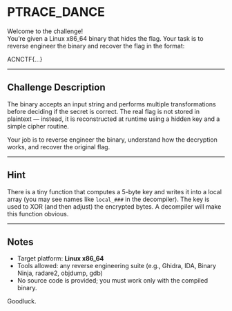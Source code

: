 # PTRACE_DANCE

Welcome to the challenge!  
You’re given a Linux x86_64 binary that hides the flag. Your task is to reverse engineer the binary and recover the flag in the format:

ACNCTF{...}


---

## Challenge Description
The binary accepts an input string and performs multiple transformations before deciding if the secret is correct. The real flag is not stored in plaintext — instead, it is reconstructed at runtime using a hidden key and a simple cipher routine.

Your job is to reverse engineer the binary, understand how the decryption works, and recover the original flag.

---

## Hint
There is a tiny function that computes a 5-byte key and writes it into a local array (you may see names like `local_###` in the decompiler). The key is used to XOR (and then adjust) the encrypted bytes. A decompiler will make this function obvious.

---

## Notes
- Target platform: **Linux x86_64**
- Tools allowed: any reverse engineering suite (e.g., Ghidra, IDA, Binary Ninja, radare2, objdump, gdb)
- No source code is provided; you must work only with the compiled binary.

Goodluck.
